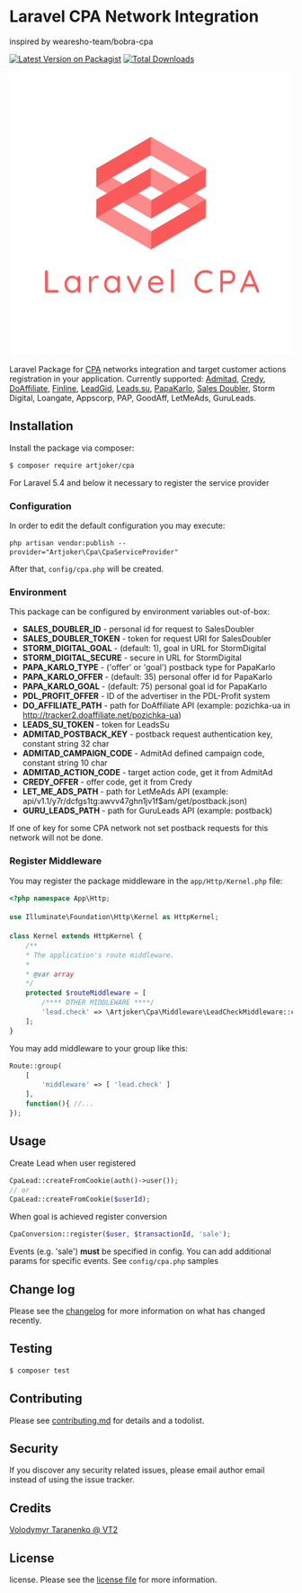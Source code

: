 # Laravel CPA Network Integration
inspired by wearesho-team/bobra-cpa

[![Latest Version on Packagist][ico-version]][link-packagist]
[![Total Downloads][ico-downloads]][link-downloads]

![laravel cpa](logo.png)

Laravel Package for [CPA](https://en.wikipedia.org/wiki/Cost_per_action) networks integration and target customer actions registration in your application.
Currently supported: [Admitad](https://www.admitad.com/ru/), [Credy](https://www.adcredy.com/), [DoAffiliate](https://www.doaffiliate.net/), [Finline](https://finline.ua/),
 [LeadGid](https://leadgid.eu/), [Leads.su](https://leads.su/), [PapaKarlo](https://papakarlo.com/), [Sales Doubler](https://www.salesdoubler.com.ua/), Storm Digital, Loangate, Appscorp, PAP, GoodAff, LetMeAds, GuruLeads.

## Installation

Install the package via composer:

``` bash
$ composer require artjoker/cpa
```

For Laravel 5.4 and below it necessary to register the service provider

### Configuration

In order to edit the default configuration you may execute:
```
php artisan vendor:publish --provider="Artjoker\Cpa\CpaServiceProvider"
```

After that, `config/cpa.php` will be created.

### Environment
This package can be configured by environment variables out-of-box:

- **SALES_DOUBLER_ID** - personal id for request to SalesDoubler
- **SALES_DOUBLER_TOKEN** - token for request URI for SalesDoubler
- **STORM_DIGITAL_GOAL** - (default: 1), goal in URL for StormDigital
- **STORM_DIGITAL_SECURE** - secure in URL for StormDigital
- **PAPA_KARLO_TYPE** - ('offer' or 'goal') postback type for PapaKarlo
- **PAPA_KARLO_OFFER** - (default: 35) personal offer id for PapaKarlo
- **PAPA_KARLO_GOAL** - (default: 75) personal goal id for PapaKarlo
- **PDL_PROFIT_OFFER** - ID of the advertiser in the PDL-Profit system
- **DO_AFFILIATE_PATH** - path for DoAffiliate API (example: pozichka-ua in http://tracker2.doaffiliate.net/pozichka-ua)
- **LEADS_SU_TOKEN** - token for LeadsSu
- **ADMITAD_POSTBACK_KEY** - postback request authentication key, constant string 32 char
- **ADMITAD_CAMPAIGN_CODE** - AdmitAd defined campaign code, constant string 10 char
- **ADMITAD_ACTION_CODE** - target action code, get it from AdmitAd
- **CREDY_OFFER** - offer code, get it from Credy
- **LET_ME_ADS_PATH** - path for LetMeAds API (example: api/v1.1/y7r/dcfgs1tg:awvv47ghn1jv1f$am/get/postback.json)
- **GURU_LEADS_PATH** - path for GuruLeads API (example: postback)

If one of key for some CPA network not set 
postback requests for this network will not be done. 

### Register Middleware

You may register the package middleware in the `app/Http/Kernel.php` file:

```php
<?php namespace App\Http;

use Illuminate\Foundation\Http\Kernel as HttpKernel;

class Kernel extends HttpKernel {
    /**
    * The application's route middleware.
    *
    * @var array
    */
    protected $routeMiddleware = [
        /**** OTHER MIDDLEWARE ****/
        'lead.check' => \Artjoker\Cpa\Middleware\LeadCheckMiddleware::class
    ];
}
```

You may add middleware to your group like this:

```php
Route::group(
    [
        'middleware' => [ 'lead.check' ]
    ], 
    function(){ //...
});
```

## Usage

Create Lead when user registered
```php
CpaLead::createFromCookie(auth()->user());
// or
CpaLead::createFromCookie($userId);
```

When goal is achieved register conversion 
```php
CpaConversion::register($user, $transactionId, 'sale');
```
Events (e.g. 'sale') **must** be specified in config. You can add additional params for specific events. See `config/cpa.php` samples

## Change log

Please see the [changelog](changelog.md) for more information on what has changed recently.

## Testing

``` bash
$ composer test
```

## Contributing

Please see [contributing.md](contributing.md) for details and a todolist.

## Security

If you discover any security related issues, please email author email instead of using the issue tracker.

## Credits

[ Volodymyr Taranenko @ VT2 ][link-author]

## License

license. Please see the [license file](license.md) for more information.

[ico-version]: https://img.shields.io/packagist/v/artjoker/cpa.svg?style=flat-square
[ico-downloads]: https://img.shields.io/packagist/dt/artjoker/cpa.svg?style=flat-square
[ico-travis]: https://img.shields.io/travis/artjoker/cpa/master.svg?style=flat-square
[ico-styleci]: https://styleci.io/repos/12345678/shield

[link-packagist]: https://packagist.org/packages/artjoker/cpa
[link-downloads]: https://packagist.org/packages/artjoker/cpa
[link-travis]: https://travis-ci.org/artjoker/cpa
[link-styleci]: https://styleci.io/repos/12345678
[link-author]: https://github.com/artjoker
[link-contributors]: ../../contributors
